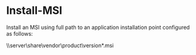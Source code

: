 # Install-MSI

Install an MSI using full path to an application installation point configured as follows:

\\\server\share\vendor\product\version*.msi
